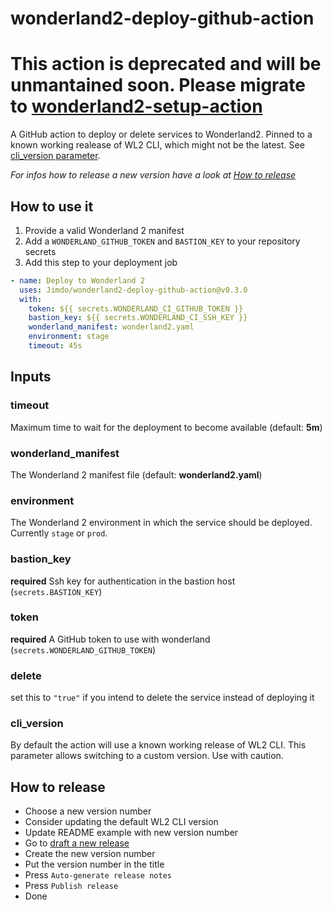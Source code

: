 # wonderland2-deploy-github-action

# This action is deprecated and will be unmantained soon. Please migrate to [wonderland2-setup-action](https://github.com/Jimdo/wonderland2-setup-action)

A GitHub action to deploy or delete services to Wonderland2.
Pinned to a known working realease of WL2 CLI, which might not be the latest. See [cli_version parameter](#cli_version).

*For infos how to release a new version have a look at [How to
release][htr]*

[htr]: #how-to-release

## How to use it

1. Provide a valid Wonderland 2 manifest
2. Add a `WONDERLAND_GITHUB_TOKEN` and `BASTION_KEY` to your repository secrets
3. Add this step to your deployment job

```yaml
- name: Deploy to Wonderland 2
  uses: Jimdo/wonderland2-deploy-github-action@v0.3.0
  with:
    token: ${{ secrets.WONDERLAND_CI_GITHUB_TOKEN }}
    bastion_key: ${{ secrets.WONDERLAND_CI_SSH_KEY }}
    wonderland_manifest: wonderland2.yaml
    environment: stage
    timeout: 45s
```

## Inputs

### timeout

Maximum time to wait for the deployment to become available (default: **5m**)

### wonderland_manifest

The Wonderland 2 manifest file (default: **wonderland2.yaml**)

### environment

The Wonderland 2 environment in which the service should be deployed.
Currently `stage` or `prod`.

### bastion_key

**required** Ssh key for authentication in the bastion host (`secrets.BASTION_KEY`)

### token

**required** A GitHub token to use with wonderland (`secrets.WONDERLAND_GITHUB_TOKEN`)

### delete

set this to `"true"` if you intend to delete the service instead of deploying it

### cli_version

By default the action will use a known working release of WL2 CLI.
This parameter allows switching to a custom version. Use with caution.

## How to release

- Choose a new version number
- Consider updating the default WL2 CLI version
- Update README example with new version number
- Go to [draft a new release][dnr]
- Create the new version number
- Put the version number in the title
- Press `Auto-generate release notes`
- Press `Publish release`
- Done

[dnr]: https://github.com/Jimdo/wonderland2-deploy-github-action/releases/new
